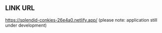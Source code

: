 ## LINK URL 
https://splendid-conkies-26e4a0.netlify.app/ (please note: application still under development)
